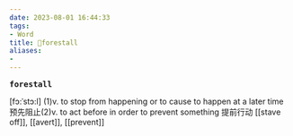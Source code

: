 ```yaml
---
date: 2023-08-01 16:44:33
tags: 
- Word
title: 📖forestall
aliases: 
- 
---
```


<pre><strong>forestall</strong></pre>

[fɔ:ˈstɔ:l]
(1)v. to stop from happening or to cause to happen at a later time 预先阻⽌(2)v. to act before in order to prevent something 提前⾏动
[[stave off]], [[avert]], [[prevent]]
